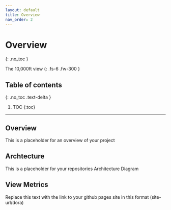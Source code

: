 ```yaml
---
layout: default
title: Overview
nav_order: 2
---
```


# Overview
{: .no_toc }

The 10,000ft view
{: .fs-6 .fw-300 }

## Table of contents
{: .no_toc .text-delta }

1. TOC
{:toc}

---

## Overview

This is a placeholder for an overview of your project

## Archtecture

This is a placeholder for your repositories Architecture Diagram


## View Metrics

Replace this text with the link to your github pages site in this format (site-url/dora)